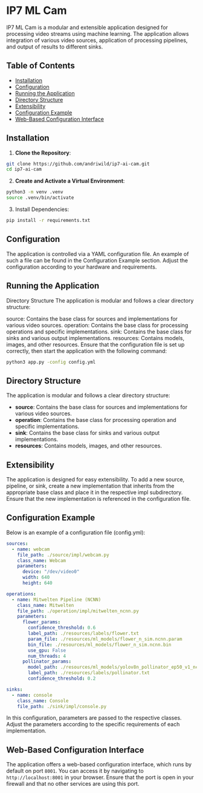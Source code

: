 
# IP7 ML Cam

IP7 ML Cam is a modular and extensible application designed for processing video streams using machine learning. The application allows integration of various video sources, application of processing pipelines, and output of results to different sinks.

## Table of Contents

- [Installation](#installation)
- [Configuration](#configuration)
- [Running the Application](#running-the-application)
- [Directory Structure](#directory-structure)
- [Extensibility](#extensibility)
- [Configuration Example](#configuration-example)
- [Web-Based Configuration Interface](#web-based-configuration-interface)

## Installation

1. **Clone the Repository**:

```bash
git clone https://github.com/andriwild/ip7-ai-cam.git
cd ip7-ai-cam
```

2. **Create and Activate a Virtual Environment**:

```bash
python3 -m venv .venv
source .venv/bin/activate
```
3. Install Dependencies:

```bash
pip install -r requirements.txt
```

## Configuration

The application is controlled via a YAML configuration file. An example of such a file can be found in the Configuration Example section. Adjust the configuration according to your hardware and requirements.

## Running the Application
Directory Structure
The application is modular and follows a clear directory structure:

source: Contains the base class for sources and implementations for various video sources.
operation: Contains the base class for processing operations and specific implementations.
sink: Contains the base class for sinks and various output implementations.
resources: Contains models, images, and other resources.
Ensure that the configuration file is set up correctly, then start the application with the following command:
```bash
python3 app.py -config config.yml
```

## Directory Structure

The application is modular and follows a clear directory structure:

- **source**: Contains the base class for sources and implementations for various video sources.
- **operation**: Contains the base class for processing operation and specific implementations.
- **sink**: Contains the base class for sinks and various output implementations.
- **resources**: Contains models, images, and other resources.




## Extensibility
The application is designed for easy extensibility. To add a new source, pipeline, or sink, create a new implementation that inherits from the appropriate base class and place it in the respective impl subdirectory. Ensure that the new implementation is referenced in the configuration file.

## Configuration Example

Below is an example of a configuration file (config.yml):
```yaml
sources:
  - name: webcam
    file_path: ./source/impl/webcam.py
    class_name: Webcam
    parameters:
      device: "/dev/video0"
      width: 640
      height: 640

operations:
  - name: Mitwelten Pipeline (NCNN)
    class_name: Mitwelten
    file_path: ./operation/impl/mitwelten_ncnn.py
    parameters:
      flower_params:
        confidence_threshold: 0.6
        label_path: ./resources/labels/flower.txt
        param_file: ./resources/ml_models/flower_n_sim.ncnn.param
        bin_file: ./resources/ml_models/flower_n_sim.ncnn.bin
        use_gpu: False
        num_threads: 4
      pollinator_params:
        model_path: ./resources/ml_models/yolov8n_pollinator_ep50_v1_ncnn_model
        label_path: ./resources/labels/pollinator.txt
        confidence_threshold: 0.2

sinks:
  - name: console
    class_name: Console
    file_path: ./sink/impl/console.py
```
In this configuration, parameters are passed to the respective classes. Adjust the parameters according to the specific requirements of each implementation.

## Web-Based Configuration Interface

The application offers a web-based configuration interface, which runs by default on port `8001`. You can access it by navigating to `http://localhost:8001` in your browser. Ensure that the port is open in your firewall and that no other services are using this port.
